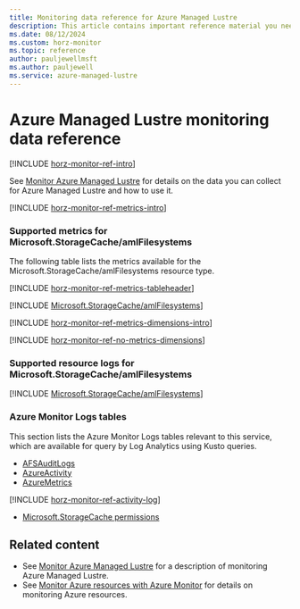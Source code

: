 ```yaml
---
title: Monitoring data reference for Azure Managed Lustre
description: This article contains important reference material you need when you monitor Azure Managed Lustre.
ms.date: 08/12/2024
ms.custom: horz-monitor
ms.topic: reference
author: pauljewellmsft
ms.author: pauljewell
ms.service: azure-managed-lustre
---
```


# Azure Managed Lustre monitoring data reference

[!INCLUDE [horz-monitor-ref-intro](~/../azure-stack/reusable-content/ce-skilling/azure/includes/azure-monitor/horizontals/horz-monitor-ref-intro.md)]

See [Monitor Azure Managed Lustre](monitor-file-system.md) for details on the data you can collect for Azure Managed Lustre and how to use it.

[!INCLUDE [horz-monitor-ref-metrics-intro](~/../azure-stack/reusable-content/ce-skilling/azure/includes/azure-monitor/horizontals/horz-monitor-ref-metrics-intro.md)]

### Supported metrics for Microsoft.StorageCache/amlFilesystems

The following table lists the metrics available for the Microsoft.StorageCache/amlFilesystems resource type.

[!INCLUDE [horz-monitor-ref-metrics-tableheader](~/../azure-stack/reusable-content/ce-skilling/azure/includes/azure-monitor/horizontals/horz-monitor-ref-metrics-tableheader.md)]

[!INCLUDE [Microsoft.StorageCache/amlFilesystems](~/azure-reference-other-repo/azure-monitor-ref/supported-metrics/includes/microsoft-storagecache-amlfilesystems-metrics-include.md)]

[!INCLUDE [horz-monitor-ref-metrics-dimensions-intro](~/../azure-stack/reusable-content/ce-skilling/azure/includes/azure-monitor/horizontals/horz-monitor-ref-metrics-dimensions-intro.md)]

[!INCLUDE [horz-monitor-ref-no-metrics-dimensions](~/../azure-stack/reusable-content/ce-skilling/azure/includes/azure-monitor/horizontals/horz-monitor-ref-no-metrics-dimensions.md)]

### Supported resource logs for Microsoft.StorageCache/amlFilesystems

[!INCLUDE [Microsoft.StorageCache/amlFilesystems](~/azure-reference-other-repo/azure-monitor-ref/supported-logs/includes/microsoft-storagecache-amlfilesystems-logs-include.md)]

### Azure Monitor Logs tables

This section lists the Azure Monitor Logs tables relevant to this service, which are available for query by Log Analytics using Kusto queries.

- [AFSAuditLogs](/azure/azure-monitor/reference/tables/AFSAuditLogs)
- [AzureActivity](/azure/azure-monitor/reference/tables/azureactivity)
- [AzureMetrics](/azure/azure-monitor/reference/tables/azuremetrics)

[!INCLUDE [horz-monitor-ref-activity-log](~/../azure-stack/reusable-content/ce-skilling/azure/includes/azure-monitor/horizontals/horz-monitor-ref-activity-log.md)]

- [Microsoft.StorageCache permissions](/azure/role-based-access-control/permissions/storage#microsoftstoragecache)

## Related content

- See [Monitor Azure Managed Lustre](monitor-file-system.md) for a description of monitoring Azure Managed Lustre.
- See [Monitor Azure resources with Azure Monitor](/azure/azure-monitor/essentials/monitor-azure-resource) for details on monitoring Azure resources.
